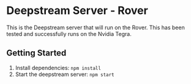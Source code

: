 # Deepstream Server - Rover

This is the Deepstream server that will run on the Rover. This has been tested and successfully runs on the Nvidia Tegra.

## Getting Started

1. Install dependencies: `npm install`
2. Start the deepstream server: `npm start`